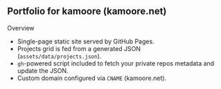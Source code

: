 ## Portfolio for kamoore (kamoore.net)

Overview
- Single-page static site served by GitHub Pages.
- Projects grid is fed from a generated JSON (`assets/data/projects.json`).
- `gh`-powered script included to fetch your private repos metadata and update the JSON.
- Custom domain configured via `CNAME` (kamoore.net).
